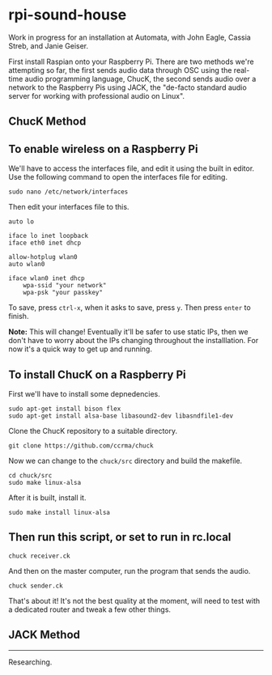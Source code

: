 # rpi-sound-house
Work in progress for an installation at Automata, with John Eagle, Cassia Streb, and Janie Geiser.

First install Raspian onto your Raspberry Pi. There are two methods we're attempting so far, the first sends audio data through OSC using the real-time audio programming language, ChucK, the second sends audio over a network to the Raspberry Pis using JACK, the "de-facto standard audio server for working with professional audio on Linux".

## ChucK Method

To enable wireless on a Raspberry Pi
------------------------------------

We'll have to access the interfaces file, and edit it using the built in editor. Use the following command to open the interfaces file for editing.

    sudo nano /etc/network/interfaces

Then edit your interfaces file to this.

    auto lo

    iface lo inet loopback
    iface eth0 inet dhcp

    allow-hotplug wlan0
    auto wlan0

    iface wlan0 inet dhcp
        wpa-ssid "your network"
        wpa-psk "your passkey"

To save, press `ctrl-x`, when it asks to save, press `y`. Then press `enter` to finish.

**Note:** This will change! Eventually it'll be safer to use static IPs, then we don't have to worry about the IPs changing throughout the installlation. For now it's a quick way to get up and running.

To install ChucK on a Raspberry Pi
----------------------------------

First we'll have to install some depnedencies.

    sudo apt-get install bison flex
    sudo apt-get install alsa-base libasound2-dev libasndfile1-dev

Clone the ChucK repository to a suitable directory.

    git clone https://github.com/ccrma/chuck

Now we can change to the `chuck/src` directory and build the makefile.

    cd chuck/src
    sudo make linux-alsa

After it is built, install it.

    sudo make install linux-alsa

Then run this script, or set to run in rc.local
-----------------------------------------------

    chuck receiver.ck

And then on the master computer, run the program that sends the audio.

    chuck sender.ck

That's about it! It's not the best quality at the moment, will need to test with a dedicated router and tweak a few other things.

JACK Method
-----------
-----------

Researching.
